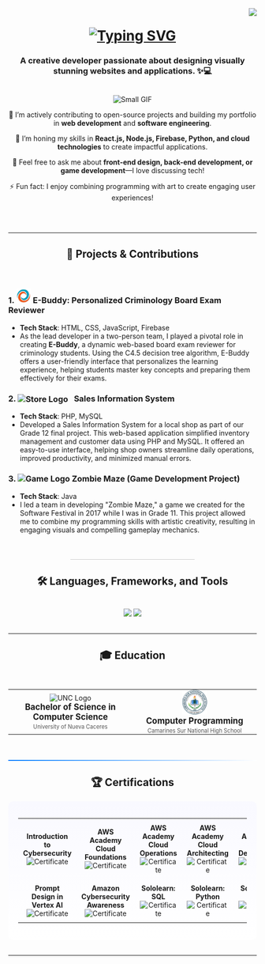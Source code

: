 <img align="right" src="https://visitor-badge.laobi.icu/badge?page_id=antonioabias.antonioabias" />
<h1 align="center">
    <a href="https://git.io/typing-svg">
  <img src="https://readme-typing-svg.herokuapp.com?font=Space+Mono&size=25&duration=3000&pause=1000&color=11DAFF&center=true&width=590&height=100&lines=%F0%9F%91%8B+Hi%2C+I%E2%80%99m+Antonio+Abias+Jr.%2C;An+aspiring+Software+Engineer.;Let%E2%80%99s+connect+%E2%80%94+I%E2%80%99m+open+to+new+opportunities!&size=25&size=25&size=20" alt="Typing SVG" />
</a>
</h1>


<h3 align="center">
  A creative developer passionate about designing visually stunning websites and applications. ✨💻
</h3>
<br/>



<div align="center">
    <img src="https://media2.giphy.com/media/kIqoOwOEurUpArjFkn/200w.gif" width="150" height="150" alt="Small GIF"/>
  
   🔭 I’m actively contributing to open-source projects and building my portfolio in **web development** and **software engineering**.

   🌱 I’m honing my skills in **React.js, Node.js, Firebase, Python, and cloud technologies** to create impactful applications.

   💬 Feel free to ask me about **front-end design, back-end development, or game development**—I love discussing tech!
   
   ⚡ Fun fact: I enjoy combining programming with art to create engaging user experiences!
    
</div>
<br/>
<br/>
<hr/>



<h2 align="center">🎯 Projects & Contributions</h2>
<br/>
<div>
  
### 1. **<img src="e-buddy.png" alt="E-Buddy Logo" width="30" height="30"/> E-Buddy: Personalized Criminology Board Exam Reviewer**
  
- **Tech Stack**: HTML, CSS, JavaScript, Firebase
- As the lead developer in a two-person team, I played a pivotal role in creating **E-Buddy**, a dynamic web-based board exam reviewer for criminology students. Using the C4.5 decision tree algorithm, E-Buddy offers a user-friendly interface that personalizes the learning experience, helping students master key concepts and preparing them effectively for their exams.


### 2. **<img src="https://megaproplus.com/wp-content/uploads/2024/03/mp.png" alt="Store Logo" width="27" height="27" style="vertical-align: middle; margin-right: 8px;"/>  Sales Information System**

- **Tech Stack**: PHP, MySQL
- Developed a Sales Information System for a local shop as part of our Grade 12 final project. This web-based application simplified inventory management and customer data using PHP and MySQL. It offered an easy-to-use interface, helping shop owners streamline daily operations, improved productivity, and minimized manual errors.


### 3. **<img src="https://cdn-icons-png.flaticon.com/256/11892/11892377.png" alt="Game Logo" width="30" height="30"/> Zombie Maze (Game Development Project)**

- **Tech Stack**: Java
- I led a team in developing "Zombie Maze," a game we created for the Software Festival in 2017 while I was in Grade 11. This project allowed me to combine my programming skills with artistic creativity, resulting in engaging visuals and compelling gameplay mechanics.


</div>
</div>
<br/>
<hr style="width: 50%; border: none; height: 1px; background-color: #ccc; margin: 20px auto;" />



<h2 align="center">🛠️ Languages, Frameworks, and Tools</h2>

<br/>
<div align="center">
  <img src="https://skillicons.dev/icons?i=java,c,python,cpp,javascript,php,dart,html,css,jquery,nodejs,react,bootstrap" />
  <img src="https://skillicons.dev/icons?i=firebase,mysql,eclipse,github,visualstudio,vscode,aws,gcp,windows,powershell,npm,twitter,linkedin,figma" /><br>
</div>
<br/>
<hr/>



<!--
<div align="center">
  <h2>🐍 My Contributions </h2>
  <br>
  <img alt="snake eating my contributions" src="https://raw.githubusercontent.com/yourusername/yourusername/output/github-contribution-grid-snake.svg" />
  
  <br/><br/><br/>
</div>
<hr/>

<h2>⚡ Stats </h2>
<br/>
<div align="center">
  <img width=390 src="https://github-readme-streak-stats.vercel.app/?user=yourusername&count_private=true&theme=react&border_radius=10" alt="streak stats"/>
  <img width=390 src="https://github-readme-stats.vercel.app/api?username=yourusername&count_private=true&show_icons=true&theme=react&rank_icon=github&border_radius=10" alt="readme stats" />
  <br/>
  <img width=325 align="center" src="https://github-readme-stats.vercel.app/api/top-langs/?username=yourusername&hide=HTML&langs_count=8&layout=compact&theme=react&border_radius=10&size_weight=0.5&count_weight=0.5&exclude_repo=github-readme-stats" alt="top langs" />
</div>
<br/><br/>
<hr/>
<br/>
-->
<h2 align="center">🎓 Education </h2>
<br/>
<div align="center">
  <table style="border: none; border-collapse: collapse;">
    <tr>
      <td align="center" style="padding: 0 20px; border: none; width: 50%;">
        <img src="https://unc.neolms.eu/files/86109/1200px-University_of_Nueva_Caceres_Seal(6).png?lmsauth=0d3e8d79854064302d3a29dc0243b9cba24f367f" alt="UNC Logo" width="50" />
        <br/>
        <strong style="font-size: 1.2em;">Bachelor of Science in Computer Science</strong>
        <br/>
        <span style="font-size: 0.8em; color: #555;">University of Nueva Caceres</span>
      </td>
      <td align="center" style="padding: 0 20px; border: none; width: 50%;">
        <img src="shs.png" alt="Camhigh Logo" width="50" />
        <br/>
        <strong style="font-size: 1.2em;">Computer Programming</strong>
        <br/>
        <span style="font-size: 0.8em; color: #555;">Camarines Sur National High School</span>
      </td>
    </tr>
  </table>
</div>

<br/>
<hr style="border: none; height: 2px; background: linear-gradient(to right, #007BFF, #ffffff); margin: 20px 0;" />


<h2 align="center">🏆 Certifications</h2>
<div align="center" style="background: linear-gradient(to bottom, #f9f9ff, #ffffff); padding: 20px; border-radius: 10px;">
  <table style="border: none; border-collapse: collapse; width: 100%;">
    <tr>
      <td align="center" style="padding: 10px; border: none;">
        <strong>Introduction to Cybersecurity</strong><br/>
        <img src="https://images.credly.com/images/af8c6b4e-fc31-47c4-8dcb-eb7a2065dc5b/twitter_thumb_201604_I2CS__1_.png" alt="Certificate" width="80" r/>
      </td>
      <td align="center" style="padding: 10px; border: none;">
        <strong>AWS Academy Cloud Foundations</strong><br/>
        <img src="https://images.credly.com/size/340x340/images/73e4a58b-a8ef-41a3-a7db-9183dd269882/image.png" alt="Certificate" width="80" />
      </td>
     <td align="center" style="padding: 10px; border: none;">
        <strong>AWS Academy Cloud Operations</strong><br/>
        <img src="https://images.credly.com/size/340x340/images/fa80f3f2-0383-4d44-8c14-099e2eb3be36/image.png" alt="Certificate" width="80" />
      </td>
      <td align="center" style="padding: 10px; border: none;">
        <strong>AWS Academy Cloud Architecting</strong><br/>
        <img src="https://images.credly.com/size/340x340/images/fa80f3f2-0383-4d44-8c14-099e2eb3be36/image.png" alt="Certificate" width="80" />
      </td>
      <td align="center" style="padding: 10px; border: none;">
        <strong>AWS Academy Cloud Developing</strong><br/>
        <img src="https://images.credly.com/size/340x340/images/119182cf-ca68-495a-a415-bff62dfdcc7e/image.png" alt="Certificate" width="80" />
      </td>
    </tr>
    <tr>
      <td align="center" style="padding: 10px; border: none;">
        <strong>Prompt Design in Vertex AI</strong><br/>
        <img src="https://images.credly.com/size/340x340/images/cef82b2e-970a-4318-8e59-c3e26b7f5c19/image.png" alt="Certificate" width="80" />
      </td>
      <td align="center" style="padding: 10px; border: none;">
        <strong>Amazon Cybersecurity Awareness</strong><br/>
        <img src="https://cdn.prod.website-files.com/5e5ff4f0165cd367cc7ca88f/66e1be80b07de60f7a97b34c_1692258829281.png" alt="Certificate" width="80" />
      </td>
      <td align="center" style="padding: 10px; border: none;">
        <strong>Sololearn: SQL</strong><br/>
        <img src="https://api2.sololearn.com/v2/certificates/CT-3IAYESW6/image/jpg?t=638455748691031950" alt="Certificate" width="80" />
      </td>
      <td align="center" style="padding: 10px; border: none;">
        <strong>Sololearn: Python</strong><br/>
        <img src="https://api2.sololearn.com/v2/certificates/CT-LMZMC23U/image/jpg?t=638755188080910400" alt="Certificate" width="80" />
      </td>
      <td align="center" style="padding: 10px; border: none;">
        <strong>Sololearn: C</strong><br/>
        <img src="https://api2.sololearn.com/v2/certificates/CT-EZI6DR5D/image/jpg?t=638422726540805970" alt="Certificate" width="80" />
      </td>
    </tr>
  </table>
</div>
      
</div>

<br/>
<hr/>





<!--
<h2>🎮 Mini Game: Catch the Ball 🎮</h2>
<br/>
<div id="game-container" style="width: 300px; height: 200px; position: relative; border: 1px solid black; margin: auto;">
  <div id="ball" style="width: 20px; height: 20px; background-color: red; border-radius: 50%; position: absolute; top: 0; left: 140px;"></div>
  <div id="paddle" style="width: 60px; height: 10px; background-color: blue; position: absolute; bottom: 0; left: 120px;"></div>
</div>

<script>
  const ball = document.getElementById('ball');
  const paddle = document.getElementById('paddle');
  const gameContainer = document.getElementById('game-container');

  let ballX = 140;
  let ballY = 0;
  let ballSpeedX = 2;
  let ballSpeedY = 2;

  let paddleX = 120;
  let paddleSpeed = 20;

  document.addEventListener('keydown', (e) => {
    if (e.key === 'ArrowLeft' && paddleX > 0) {
      paddleX -= paddleSpeed;
    } else if (e.key === 'ArrowRight' && paddleX < 240) {
      paddleX += paddleSpeed;
    }
    paddle.style.left = `${paddleX}px`;
  });

  function update() {
    ballX += ballSpeedX;
    ballY += ballSpeedY;

    if (ballX <= 0 || ballX >= 280) {
      ballSpeedX *= -1;
    }

    if (ballY <= 0) {
      ballSpeedY *= -1;
    }

    if (ballY >= 180 && ballX > paddleX && ballX < paddleX + 60) {
      ballSpeedY *= -1;
    }

    if (ballY > 200) {
      alert('Game Over!');
      ballX = 140;
      ballY = 0;
      ballSpeedX = 2;
      ballSpeedY = 2;
    }

    ball.style.left = `${ballX}px`;
    ball.style.top = `${ballY}px`;

    requestAnimationFrame(update);
  }

  update();
</script>

<hr/>

<h2>🌈 3D Animation 🌈</h2>
<br/>
For 3D animations, you can use libraries like **Three.js** or embed a 3D model using **GLTF** format. Here's a simple example using Three.js:

```html
<script src="https://cdnjs.cloudflare.com/ajax/libs/three.js/r128/three.min.js"></script>
<script>
  const scene = new THREE.Scene();
  const camera = new THREE.PerspectiveCamera(75, window.innerWidth / window.innerHeight, 0.1, 1000);
  const renderer = new THREE.WebGLRenderer();

  renderer.setSize(window.innerWidth / 2, window.innerHeight / 2);
  document.body.appendChild(renderer.domElement);

  const geometry = new THREE.BoxGeometry();
  const material = new THREE.MeshBasicMaterial({ color: 0x00ff00 });
  const cube = new THREE.Mesh(geometry, material);
  scene.add(cube);

  camera.position.z = 5;

  function animate() {
    requestAnimationFrame(animate);
    cube.rotation.x += 0.01;
    cube.rotation.y += 0.01;
    renderer.render(scene, camera);
  }

  animate();
</script>
<hr/>

<h2>🙏 Thank You for Visiting! 🙏</h2>
<br/>

-->

